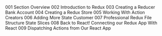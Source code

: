 001 Section Overview
002 Introduction to Redux
003 Creating a Reducer Bank Account
004 Creating a Redux Store
005 Working With Action Creators
006 Adding More State Customer
007 Professional Redux File Structure State Slices
008 Back to React! Connecting our Redux App With React
009 Dispatching Actions from Our React App